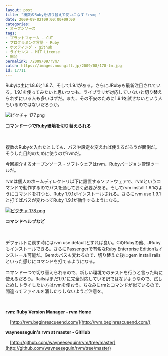 ```yaml
---
layout: post
title: "複数のRubyを切り替えて使いこなす「rvm」"
date: 2009-09-02T09:00:00+09:00
categories:
- オープンソース
tags: 
- プラットフォーム - CUI
- プログラミング言語 - Ruby
- ホスティング - github
- ライセンス - MIT License
- 開発
permalink: /2009/09/rvm/
catch: https://images.moongift.jp/2009/08/178-tm.jpg
id: 17711
---
```

Rubyは主に1.8.6と1.8.7、そして1.9.1がある。さらにJRubyも最新注目されている。1.9.1を使ってみたいと思いつつも、ライブラリが対応していないと切り替えられずにいる人も多いはずだ。また、その不安のために1.9.1を試せないという人もいるのではないだろうか。

  

![ピクチャ 177.png](https://images.moongift.jp/2009/08/177.png)  
  
**コマンド一つでRuby環境を切り替えられる**

  

　

  

複数のRubyを入れたとしても、パスや設定を変えれば使えるだろうが面倒だ。そうした目的のために使うのがrvmだ。

  

今回紹介するオープンソース・ソフトウェアはrvm、Rubyバージョン管理ツールだ。

  
  
<!--more-->

rvmは個人のホームディレクトリ以下に設置するソフトウェアで、rvmというコマンドで動作するのでパスを通しておく必要がある。そしてrvm install 1.9.1のようにコマンドを打つと、Ruby 1.9.1がインストールされる。さらにrvm use 1.9.1と打てばパスが変わってRuby 1.9.1が動作するようになる。

  

[![ピクチャ 178.png](https://images.moongift.jp/2009/08/178-tm.jpg)](https://images.moongift.jp/2009/08/178.png)  
  
**コマンドヘルプなど**

  

　

  

デフォルトに戻す時にはrvm use defaultとすれば良い。CのRubyの他、JRubyもインストールできる。さらにPassengerで有名なRuby Enterprise Editionもインストール可能だ。Gemのパスも変わるので、切り替えた後にgem install railsといった感じにコマンドを打てるようになる。

  

コマンド一つで切り替えられるので、新しい環境でのテストを行うと言った時に使えるだろう。Railsはまだ1.9.1に完全対応している訳ではないようなので、試しためしトライしたい方はrvmを使おう。ちなみにrmとコマンドが似ているので、間違ってファイルを消したりしないようご注意を。

  

　

  

**rvm: Ruby Version Manager - rvm Home**  
  
　[http://rvm.beginrescueend.com/](http://rvm.beginrescueend.com/)

  

**wayneeseguin's rvm at master - GitHub**  
  
　[http://github.com/wayneeseguin/rvm/tree/master](http://github.com/wayneeseguin/rvm/tree/master)

  
  
